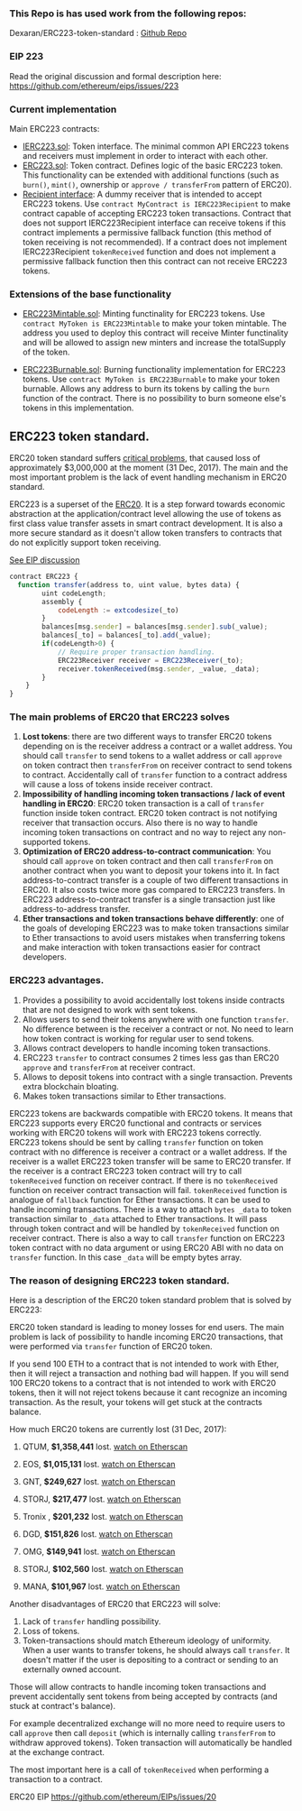 ### This Repo is has used work from the following repos:

Dexaran/ERC223-token-standard : [Github Repo](https://github.com/Dexaran/ERC223-token-standard)
### EIP 223

Read the original discussion and formal description here: https://github.com/ethereum/eips/issues/223

### Current implementation

Main ERC223 contracts:

- [IERC223.sol](https://github.com/Dexaran/ERC223-token-standard/blob/development/token/ERC223/IERC223.sol): Token interface. The minimal common API ERC223 tokens and receivers must implement in order to interact with each other.
- [ERC223.sol](https://github.com/Dexaran/ERC223-token-standard/blob/development/token/ERC223/ERC223.sol): Token contract. Defines logic of the basic ERC223 token. This functionality can be extended with additional functions (such as `burn()`, `mint()`, ownership or `approve / transferFrom` pattern of ERC20).
- [Recipient interface](https://github.com/Dexaran/ERC223-token-standard/blob/development/token/ERC223/IERC223Recipient.sol): A dummy receiver that is intended to accept ERC223 tokens. Use `contract MyContract is IERC223Recipient` to make contract capable of accepting ERC223 token transactions. Contract that does not support IERC223Recipient interface can receive tokens if this contract implements a permissive fallback function (this method of token receiving is not recommended). If a contract does not implement IERC223Recipient `tokenReceived` function and does not implement a permissive fallback function then this contract can not receive ERC223 tokens.

### Extensions of the base functionality

- [ERC223Mintable.sol](https://github.com/Dexaran/ERC223-token-standard/blob/development/token/ERC223/ERC223Mintable.sol): Minting functinality for ERC223 tokens. Use `contract MyToken is ERC223Mintable` to make your token mintable. The address you used to deploy this contract will receive Minter functinality and will be allowed to assign new minters and increase the totalSupply of the token.

- [ERC223Burnable.sol](https://github.com/Dexaran/ERC223-token-standard/blob/development/token/ERC223/ERC223Burnable.sol): Burning functionality implementation for ERC223 tokens. Use `contract MyToken is ERC223Burnable` to make your token burnable. Allows any address to burn its tokens by calling the `burn` function of the contract. There is no possibility to burn someone else's tokens in this implementation.

## ERC223 token standard.

ERC20 token standard suffers [critical problems](https://medium.com/@dexaran820/erc20-token-standard-critical-problems-3c10fd48657b), that caused loss of approximately $3,000,000 at the moment (31 Dec, 2017). The main and the most important problem is the lack of event handling mechanism in ERC20 standard.

ERC223 is a superset of the [ERC20](https://github.com/ethereum/EIPs/issues/20). It is a step forward towards economic abstraction at the application/contract level allowing the use of tokens as first class value transfer assets in smart contract development. It is also a more secure standard as it doesn't allow token transfers to contracts that do not explicitly support token receiving.

[See EIP discussion](https://github.com/ethereum/EIPs/issues/223)

```js
contract ERC223 {
  function transfer(address to, uint value, bytes data) {
        uint codeLength;
        assembly {
            codeLength := extcodesize(_to)
        }
        balances[msg.sender] = balances[msg.sender].sub(_value);
        balances[_to] = balances[_to].add(_value);
        if(codeLength>0) {
            // Require proper transaction handling.
            ERC223Receiver receiver = ERC223Receiver(_to);
            receiver.tokenReceived(msg.sender, _value, _data);
        }
    }
}
```

### The main problems of ERC20 that ERC223 solves

  1. **Lost tokens**: there are two different ways to transfer ERC20 tokens depending on is the receiver address a contract or a wallet address. You should call `transfer` to send tokens to a wallet address or call `approve` on token contract then `transferFrom` on receiver contract to send tokens to contract. Accidentally call of `transfer` function to a contract address will cause a loss of tokens inside receiver contract.
  2. **Impossibility of handling incoming token transactions / lack of event handling in ERC20**: ERC20 token transaction is a call of `transfer` function inside token contract. ERC20 token contract is not notifying receiver that transaction occurs. Also there is no way to handle incoming token transactions on contract and no way to reject any non-supported tokens.
  3. **Optimization of ERC20 address-to-contract communication**: You should call `approve` on token contract and then call `transferFrom` on another contract when you want to deposit your tokens into it. In fact address-to-contract transfer is a couple of two different transactions in ERC20. It also costs twice more gas compared to ERC223 transfers. In ERC223 address-to-contract transfer is a single transaction just like address-to-address transfer.
  4. **Ether transactions and token transactions behave differently**: one of the goals of developing ERC223 was to make token transactions similar to Ether transactions to avoid users mistakes when transferring tokens and make interaction with token transactions easier for contract developers.

### ERC223 advantages.

  1. Provides a possibility to avoid accidentally lost tokens inside contracts that are not designed to work with sent tokens.
  2. Allows users to send their tokens anywhere with one function `transfer`. No difference between is the receiver a contract or not. No need to learn how token contract is working for regular user to send tokens.
  3. Allows contract developers to handle incoming token transactions.
  4. ERC223 `transfer` to contract consumes 2 times less gas than ERC20 `approve` and `transferFrom` at receiver contract.
  5. Allows to deposit tokens into contract with a single transaction. Prevents extra blockchain bloating.
  6. Makes token transactions similar to Ether transactions.

  ERC223 tokens are backwards compatible with ERC20 tokens. It means that ERC223 supports every ERC20 functional and contracts or services working with ERC20 tokens will work with ERC223 tokens correctly.
ERC223 tokens should be sent by calling `transfer` function on token contract with no difference is receiver a contract or a wallet address. If the receiver is a wallet ERC223 token transfer will be same to ERC20 transfer. If the receiver is a contract ERC223 token contract will try to call `tokenReceived` function on receiver contract. If there is no `tokenReceived` function on receiver contract transaction will fail. `tokenReceived` function is analogue of `fallback` function for Ether transactions. It can be used to handle incoming transactions. There is a way to attach `bytes _data` to token transaction similar to `_data` attached to Ether transactions. It will pass through token contract and will be handled by `tokenReceived` function on receiver contract. There is also a way to call `transfer` function on ERC223 token contract with no data argument or using ERC20 ABI with no data on `transfer` function. In this case `_data` will be empty bytes array.

### The reason of designing ERC223 token standard.
Here is a description of the ERC20 token standard problem that is solved by ERC223:

ERC20 token standard is leading to money losses for end users. The main problem is lack of possibility to handle incoming ERC20 transactions, that were performed via `transfer` function of ERC20 token.

If you send 100 ETH to a contract that is not intended to work with Ether, then it will reject a transaction and nothing bad will happen. If you will send 100 ERC20 tokens to a contract that is not intended to work with ERC20 tokens, then it will not reject tokens because it cant recognize an incoming transaction. As the result, your tokens will get stuck at the contracts balance.

How much ERC20 tokens are currently lost (31 Dec, 2017):

1. QTUM, **$1,358,441** lost. [watch on Etherscan](https://etherscan.io/address/0x9a642d6b3368ddc662CA244bAdf32cDA716005BC)

2. EOS, **$1,015,131** lost. [watch on Etherscan](https://etherscan.io/address/0x86fa049857e0209aa7d9e616f7eb3b3b78ecfdb0)

3. GNT, **$249,627** lost. [watch on Etherscan](https://etherscan.io/address/0xa74476443119A942dE498590Fe1f2454d7D4aC0d)

4. STORJ, **$217,477** lost. [watch on Etherscan](https://etherscan.io/address/0xe41d2489571d322189246dafa5ebde1f4699f498)

5. Tronix , **$201,232** lost. [watch on Etherscan](https://etherscan.io/address/0xf230b790e05390fc8295f4d3f60332c93bed42e2)

6. DGD, **$151,826** lost. [watch on Etherscan](https://etherscan.io/address/0xe0b7927c4af23765cb51314a0e0521a9645f0e2a)

7. OMG, **$149,941** lost. [watch on Etherscan](https://etherscan.io/address/0xd26114cd6ee289accf82350c8d8487fedb8a0c07)

8. STORJ, **$102,560** lost. [watch on Etherscan](https://etherscan.io/address/0xb64ef51c888972c908cfacf59b47c1afbc0ab8ac)

9. MANA, **$101,967** lost. [watch on Etherscan](https://etherscan.io/address/0x0f5d2fb29fb7d3cfee444a200298f468908cc942)

Another disadvantages of ERC20 that ERC223 will solve: 
1. Lack of `transfer` handling possibility.
2. Loss of tokens.
3. Token-transactions should match Ethereum ideology of uniformity. When a user wants to transfer tokens, he should always call `transfer`. It doesn't matter if the user is depositing to a contract or sending to an externally owned account.

Those will allow contracts to handle incoming token transactions and prevent accidentally sent tokens from being accepted by contracts (and stuck at contract's balance).

For example decentralized exchange will no more need to require users to call `approve` then call `deposit` (which is internally calling `transferFrom` to withdraw approved tokens). Token transaction will automatically be handled at the exchange contract.

The most important here is a call of `tokenReceived` when performing a transaction to a contract.

ERC20 EIP https://github.com/ethereum/EIPs/issues/20
